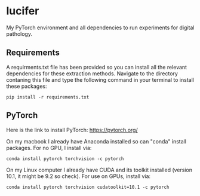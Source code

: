 # lucifer

My PyTorch environment and all dependencies to run experiments for digital pathology.

## Requirements
A requirments.txt file has been provided so you can install all the relevant dependencies for these extraction methods. Navigate to the directory contaning this file and type the following command in your terminal to install these packages:

~~~
pip install -r requirements.txt
~~~

## PyTorch 
Here is the link to install PyTorch:
https://pytorch.org/

On my macbook I already have Anaconda installed so can "conda" install packages.
For no GPU, I install via:

~~~
conda install pytorch torchvision -c pytorch
~~~

On my Linux computer I already have CUDA and its toolkit installed (version 10.1, it might be 9.2 so check). For use on GPUs, install via:

~~~
conda install pytorch torchvision cudatoolkit=10.1 -c pytorch
~~~
